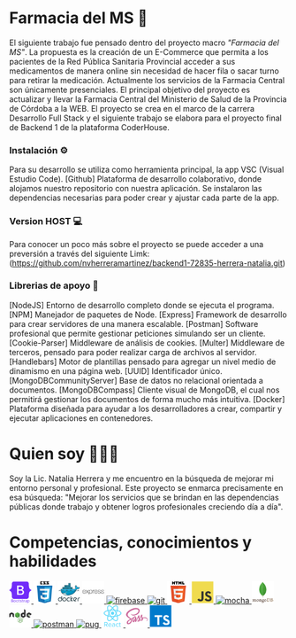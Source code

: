 # Farmacia del MS 🏥

El siguiente trabajo fue pensado dentro del proyecto macro *"Farmacia del MS"*. La propuesta es la creación de un E-Commerce que permita a los pacientes de la Red Pública Sanitaria Provincial acceder a sus medicamentos de manera online sin necesidad de hacer fila o sacar turno para retirar la medicación. Actualmente los servicios de la Farmacia Central son únicamente presenciales. El principal objetivo del proyecto es actualizar y llevar la Farmacia Central del Ministerio de Salud de la Provincia de Córdoba a la WEB. El proyecto se crea en el marco de la carrera Desarrollo Full Stack y el siguiente trabajo se elabora para el proyecto final de Backend 1 de la plataforma CoderHouse.

### Instalación ⚙️

Para su desarrollo se utiliza como herramienta principal, la app VSC (Visual Estudio Code). 
[Github] Plataforma de desarrollo colaborativo, donde alojamos nuestro repositorio con nuestra aplicación. 
Se instalaron las dependencias necesarias para poder crear y ajustar cada parte de la app.

### Version HOST 💻

Para conocer un poco más sobre el proyecto se puede acceder a una preversión a través del siguiente Limk: (https://github.com/nvherreramartinez/backend1-72835-herrera-natalia.git)

### Librerias de apoyo 📖
[NodeJS] Entorno de desarrollo completo donde se ejecuta el programa.
[NPM] Manejador de paquetes de Node.
[Express] Framework de desarrollo para crear servidores de una manera escalable.
[Postman] Software profesional que permite gestionar peticiones simulando ser un cliente.
[Cookie-Parser] Middleware de análisis de cookies.
[Multer] Middleware de terceros, pensado para poder realizar carga de archivos al servidor. 
[Handlebars] Motor de plantillas pensado para agregar un nivel medio de dinamismo en una página web.
[UUID] Identificador único.
[MongoDBCommunityServer] Base de datos no relacional orientada a documentos.
[MongoDBCompass] Cliente visual de MongoDB, el cual nos permitirá gestionar los documentos de forma mucho más intuitiva.
[Docker] Plataforma diseñada para ayudar a los desarrolladores a crear, compartir y ejecutar aplicaciones en contenedores.


# Quien soy 🙎🏼‍♀️

Soy la Lic. Natalia Herrera y me encuentro en la búsqueda de mejorar mi entorno personal y profesional. Este proyecto se enmarca precisamente en esa búsqueda: "Mejorar los servicios que se brindan en las dependencias públicas donde trabajo y obtener logros profesionales creciendo día a día".

# Competencias, conocimientos y habilidades 
<p align="left"> <a href="https://getbootstrap.com" target="_blank" rel="noreferrer"> <img src="https://raw.githubusercontent.com/devicons/devicon/master/icons/bootstrap/bootstrap-plain-wordmark.svg" alt="bootstrap" width="40" height="40"/> </a>  
<a href="https://www.w3schools.com/css/" target="_blank" rel="noreferrer"> <img src="https://raw.githubusercontent.com/devicons/devicon/master/icons/css3/css3-original-wordmark.svg" alt="css3" width="40" height="40"/> </a>  <a href="https://www.docker.com/" target="_blank" rel="noreferrer"> <img src="https://raw.githubusercontent.com/devicons/devicon/master/icons/docker/docker-original-wordmark.svg" alt="docker" width="40" height="40"/> </a>  <a href="https://expressjs.com" target="_blank" rel="noreferrer"> <img src="https://raw.githubusercontent.com/devicons/devicon/master/icons/express/express-original-wordmark.svg" alt="express" width="40" height="40"/> </a> <a href="https://firebase.google.com/" target="_blank" rel="noreferrer"> <img src="https://www.vectorlogo.zone/logos/firebase/firebase-icon.svg" alt="firebase" width="40" height="40"/> </a>  <a href="https://git-scm.com/" target="_blank" rel="noreferrer"> <img src="https://www.vectorlogo.zone/logos/git-scm/git-scm-icon.svg" alt="git" width="40" height="40"/> </a>  <a href="https://www.w3.org/html/" target="_blank" rel="noreferrer"> <img src="https://raw.githubusercontent.com/devicons/devicon/master/icons/html5/html5-original-wordmark.svg" alt="html5" width="40" height="40"/> </a>  <a href="https://developer.mozilla.org/en-US/docs/Web/JavaScript" target="_blank" rel="noreferrer"> <img src="https://raw.githubusercontent.com/devicons/devicon/master/icons/javascript/javascript-original.svg" alt="javascript" width="40" height="40"/> </a>   <a href="https://mochajs.org" target="_blank" rel="noreferrer"> <img src="https://www.vectorlogo.zone/logos/mochajs/mochajs-icon.svg" alt="mocha" width="40" height="40"/> </a> <a href="https://www.mongodb.com/" target="_blank" rel="noreferrer"> <img src="https://raw.githubusercontent.com/devicons/devicon/master/icons/mongodb/mongodb-original-wordmark.svg" alt="mongodb" width="40" height="40"/> </a>  <a href="https://nodejs.org" target="_blank" rel="noreferrer"> <img src="https://raw.githubusercontent.com/devicons/devicon/master/icons/nodejs/nodejs-original-wordmark.svg" alt="nodejs" width="40" height="40"/> </a> <a href="https://postman.com" target="_blank" rel="noreferrer"> <img src="https://www.vectorlogo.zone/logos/getpostman/getpostman-icon.svg" alt="postman" width="40" height="40"/> </a>  <a href="https://pugjs.org" target="_blank" rel="noreferrer"> <img src="https://cdn.worldvectorlogo.com/logos/pug.svg" alt="pug" width="40" height="40"/> </a>  <a href="https://reactjs.org/" target="_blank" rel="noreferrer"> <img src="https://raw.githubusercontent.com/devicons/devicon/master/icons/react/react-original-wordmark.svg" alt="react" width="40" height="40"/> </a>  <a href="https://sass-lang.com" target="_blank" rel="noreferrer"> <img src="https://raw.githubusercontent.com/devicons/devicon/master/icons/sass/sass-original.svg" alt="sass" width="40" height="40"/> </a>  <a href="https://www.typescriptlang.org/" target="_blank" rel="noreferrer"> <img src="https://raw.githubusercontent.com/devicons/devicon/master/icons/typescript/typescript-original.svg" alt="typescript" width="40" height="40"/> </a> </p>

